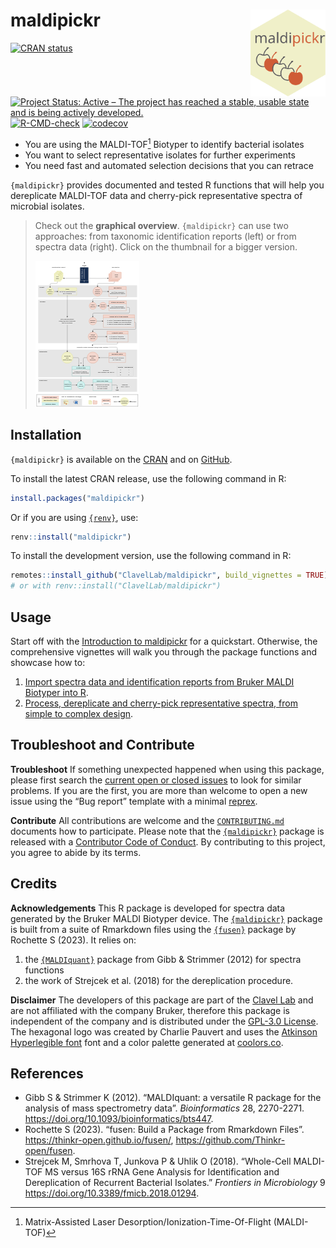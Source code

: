 

# maldipickr <a href="https://clavellab.github.io/maldipickr/"><img src="man/figures/logo.svg" align="right" height="139" alt="maldipickr website" /></a>

<!-- badges: start -->

[![CRAN
status](https://www.r-pkg.org/badges/version/maldipickr.png)](https://CRAN.R-project.org/package=maldipickr)
[![Project Status: Active – The project has reached a stable, usable
state and is being actively
developed.](https://www.repostatus.org/badges/latest/active.svg)](https://www.repostatus.org/#active)
[![R-CMD-check](https://github.com/ClavelLab/maldipickr/actions/workflows/R-CMD-check.yaml/badge.svg)](https://github.com/ClavelLab/maldipickr/actions/workflows/R-CMD-check.yaml)
[![codecov](https://codecov.io/github/ClavelLab/maldipickr/branch/main/graph/badge.svg?token=JQABKDK2MB)](https://app.codecov.io/github/ClavelLab/maldipickr)
<!-- badges: end -->

- You are using the MALDI-TOF[^1] Biotyper to identify bacterial
  isolates
- You want to select representative isolates for further experiments
- You need fast and automated selection decisions that you can retrace

`{maldipickr}` provides documented and tested R functions that will help
you dereplicate MALDI-TOF data and cherry-pick representative spectra of
microbial isolates.

> Check out the **graphical overview**.
> `{maldipickr}` can use two approaches: 
> from taxonomic identification reports (left) or from spectra data (right).
> Click on the thumbnail for a bigger version.
>
> <a href="https://raw.githubusercontent.com/ClavelLab/maldipickr/main/man/figures/maldipickr-data-flow-portrait.png"><img src="man/figures/maldipickr-data-flow-portrait-thumb.png" alt="Thumbnail of maldipickr graphical overview" /></a>

## Installation

`{maldipickr}` is available on the
[CRAN](https://cran.r-project.org/package=maldipickr) and on
[GitHub](https://github.com/ClavelLab/maldipickr).

To install the latest CRAN release, use the following command in R:

``` r
install.packages("maldipickr")
```

Or if you are using [`{renv}`](https://cran.r-project.org/package=renv),
use:

``` r
renv::install("maldipickr")
```

To install the development version, use the following command in R:

``` r
remotes::install_github("ClavelLab/maldipickr", build_vignettes = TRUE)
# or with renv::install("ClavelLab/maldipickr") 
```

## Usage

Start off with the [Introduction to
maldipickr](https://clavellab.github.io/maldipickr/articles/maldipickr.html)
for a quickstart. Otherwise, the comprehensive vignettes will walk you
through the package functions and showcase how to:

1.  [Import spectra data and identification reports from Bruker MALDI
    Biotyper into
    R](https://clavellab.github.io/maldipickr/articles/import-data-from-bruker-maldi-biotyper.html).
2.  [Process, dereplicate and cherry-pick representative spectra, from
    simple to complex
    design](https://clavellab.github.io/maldipickr/articles/dereplicate-bruker-maldi-biotyper-spectra.html).

## Troubleshoot and Contribute

**Troubleshoot** If something unexpected happened when using this
package, please first search the [current open or closed
issues](https://github.com/ClavelLab/maldipickr/issues?q=is%3Aissue++)
to look for similar problems. If you are the first, you are more than
welcome to open a new issue using the “Bug report” template with a
minimal [reprex](https://www.tidyverse.org/help/#reprex).

**Contribute** All contributions are welcome and the
[`CONTRIBUTING.md`](https://clavellab.github.io/maldipickr/CONTRIBUTING.html)
documents how to participate. Please note that the
[`{maldipickr}`](https://github.com/ClavelLab/maldipickr) package is
released with a [Contributor Code of
Conduct](https://clavellab.github.io/maldipickr/CODE_OF_CONDUCT.html).
By contributing to this project, you agree to abide by its terms.

## Credits

**Acknowledgements** This R package is developed for spectra data
generated by the Bruker MALDI Biotyper device. The
[`{maldipickr}`](https://github.com/ClavelLab/maldipickr) package is
built from a suite of Rmarkdown files using the
[`{fusen}`](https://thinkr-open.github.io/fusen/) package by Rochette S
(2023). It relies on:

1.  the [`{MALDIquant}`](https://cran.r-project.org/package=MALDIquant)
    package from Gibb & Strimmer (2012) for spectra functions
2.  the work of Strejcek et al. (2018) for the dereplication procedure.

**Disclaimer** The developers of this package are part of the [Clavel
Lab](https://www.ukaachen.de/kliniken-institute/institut-fuer-medizinische-mikrobiologie/forschung/ag-clavel/)
and are not affiliated with the company Bruker, therefore this package
is independent of the company and is distributed under the [GPL-3.0
License](https://clavellab.github.io/maldipickr/LICENSE.html). The
hexagonal logo was created by Charlie Pauvert and uses the [Atkinson
Hyperlegible
font](https://fonts.google.com/specimen/Atkinson+Hyperlegible/about)
font and a color palette generated at
[coolors.co](https://coolors.co/cf5c36-f0f0c9-555358).

## References

- Gibb S & Strimmer K (2012). “MALDIquant: a versatile R package for the
  analysis of mass spectrometry data”. *Bioinformatics* 28, 2270-2271.
  <https://doi.org/10.1093/bioinformatics/bts447>.
- Rochette S (2023). “fusen: Build a Package from Rmarkdown Files”.
  <https://thinkr-open.github.io/fusen/>,
  <https://github.com/Thinkr-open/fusen>.
- Strejcek M, Smrhova T, Junkova P & Uhlik O (2018). “Whole-Cell
  MALDI-TOF MS versus 16S rRNA Gene Analysis for Identification and
  Dereplication of Recurrent Bacterial Isolates.” *Frontiers in
  Microbiology* 9 <https://doi.org/10.3389/fmicb.2018.01294>.

[^1]: Matrix-Assisted Laser Desorption/Ionization-Time-Of-Flight
    (MALDI-TOF)
